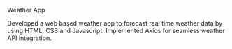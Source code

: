 Weather App

Developed a web based weather app to forecast real time weather data by using HTML, CSS and Javascript.
Implemented Axios for seamless weather API integration.
